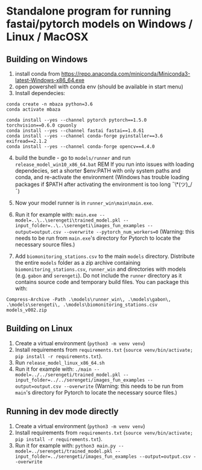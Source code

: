# Standalone program for running fastai/pytorch models on Windows / Linux / MacOSX

## Building on Windows

1. install conda from https://repo.anaconda.com/miniconda/Miniconda3-latest-Windows-x86_64.exe
2. open powershell with conda env (should be available in start menu)
3. Install dependecies:

```
conda create -n mbaza python=3.6
conda activate mbaza

conda install --yes --channel pytorch pytorch==1.5.0 torchvision==0.6.0 cpuonly  
conda install --yes --channel fastai fastai==1.0.61
conda install --yes --channel conda-forge pyinstaller==3.6 exifread==2.1.2
conda install --yes --channel conda-forge opencv==4.4.0
```

4. build the bundle - go to `models/runner` and run `release_model_win10_x86_64.bat`
   REM If you run into issues with loading dependecies, set a shorter $env:PATH with only system paths and conda, and re-activate the environment (Windows has trouble loading packages if $PATH after activating the environment is too long ¯\\\*(ツ)\_/¯)

5. Now your model runner is in `runner_win\main\main.exe`.

6. Run it for example with: `main.exe --model=..\..\serengeti\trained_model.pkl --input_folder=..\..\serengeti\images_fun_examples --output=output.csv --overwrite --pytorch_num_workers=0`
   (Warning: this needs to be run from `main.exe`'s directory for Pytorch to locate the necessary source files.)

7. Add `biomonitoring_stations.csv` to the main `models` directory. Distribute the entire `models` folder as a zip archive containing `biomonitoring_stations.csv`, `runner_win` and directories with models (e.g. `gabon` and `serengeti`). Do not include the `runner` directory as it contains source code and temporary build files. You can package this with:

```
Compress-Archive -Path .\models\runner_win\, .\models\gabon\, .\models\serengeti\, .\models\biomonitoring_stations.csv models_v002.zip
```

## Building on Linux

1. Create a virtual environment (`python3 -m venv venv`)
2. Install requirements from `requirements.txt` (`source venv/bin/activate; pip install -r requirements.txt`).
3. Run `release_model_linux_x86_64.sh`
4. Run it for example with: `./main --model=../../serengeti/trained_model.pkl --input_folder=../../serengeti/images_fun_examples --output=output.csv --overwrite`
   (Warning: this needs to be run from `main`'s directory for Pytorch to locate the necessary source files.)

## Running in dev mode directly

1. Create a virtual environment (`python3 -m venv venv`)
2. Install requirements from `requirements.txt` (`source venv/bin/activate; pip install -r requirements.txt`).
3. Run it for example with: `python3 main.py --model=../serengeti/trained_model.pkl --input_folder=../serengeti/images_fun_examples --output=output.csv --overwrite`
